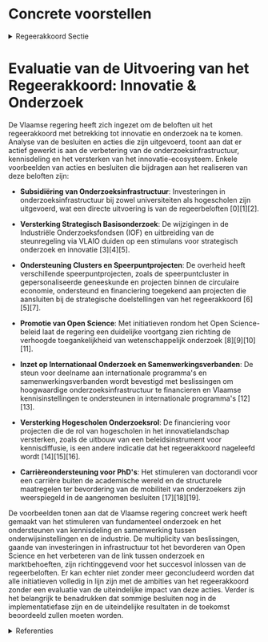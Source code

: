# Concrete voorstellen

<details>
        <summary>Regeerakkoord Sectie </summary>
        <p>2.4.1 Concrete voorstellen: Bij de volgende hernieuwing van de aansturings-overeenkomsten i.v.m. onderzoek met universi-teiten en hogescholen, SOC's, speerpuntclusters en andere betoelaagde actoren, zetten we de ingeslagen weg verder en hanteren we impactin-dicatoren die over het geheel consistent zijn met de uitbouw van het Vlaamse innovatie-ecosys-teem. We zetten verder in op fundamenteel onderzoek en stimuleren onze kennisinstellingen verder aan om hun kennis te delen en in te zetten voor oplossingen die onze Vlaamse onderne-mingen een concurrentiële voorsprong geven. Om ondernemingen toegang te bieden tot kennis en om innovaties economisch te valoriseren, zetten we met het VLAIO-instrumentarium verder in op samen-werking en kennisdeling tussen ondernemingen en kennisinstellingen, en tussen ondernemingen onderling. Het clusterbeleid en de werking van de zes speerpuntclusters (Catalisti, Flux 50, Strategisch Initiatief Materialen, Vlaams Innovatieplatform Logistiek, Flanders’ Food en de Blauwe Cluster) zetten we verder en stemmen we af met de werking van de strategische onderzoekscentra. We evalueren de haalbaarheid van een speerpuntcluster in het domein van gepersonaliseerde geneeskunde. We evalueren tevens de lopende clusterpacten en verscherpen de doelstellingen in termen van impact met bijzondere aandacht voor internationalisatie en betrokkenheid van kleine ondernemingen. We zetten onze internationale samenwerkingsverbanden, zoals het Vanguard Initiatief, gericht in om de clusters te ondersteunen in hun internationalisering. We evalueren het succes van het IBN-programma en verhogen de succesratio. Opgestarte Innovatieve Bedrijfsnetwerken kunnen enkel worden verdergezet zonder overheidsfinanciering. We zetten de ingeslagen weg verder en onder-zoeken een duurzaam financieringsmodel voor onze vier strategische onderzoekscentra (IMEC, VIB, VITO, Flanders Make) om hun duurzame groei te verzekeren, onder meer via toegang tot het Flanders Future Techfund. We sporen hen daarbij aan om nog meer een verbindende rol op te nemen tussen het onderzoek en het Vlaamse economische en maatschappelijke weefsel. Vanuit de uitdagingen van een digitale wereldwijde economie, blijven we de maakindustrie in Vlaanderen ondersteunen. We operationaliseren de derde vestiging van Flanders Make in Kortrijk als volwaardige site voor baanbrekend onderzoek, naast de bestaande sites te Leuven en Lommel. We onderzoeken of intersoc-initiatieven zoals NeuroElectronics Research Flanders (NERF) en Energyville navolging verdienen. We zetten ook in op de ondersteuning van de hogere TRL’s (Technology Readiness Levels) en we werken een kader uit voor de ondersteuning van piloot- en demonstratieplants. We ontwikkelen een beleid voor subregionale slimme specialisatie, waarmee we het regionale economisch weefsel Vlaamsbreed helpen trans-formeren. We ondersteunen provincies en streken om met betrokkenheid van regionale sociale partners en stakeholders een strategie uit te werken en op te volgen. VLAIO zorgt voor afstem-ming om de specialisatie en de meerwaarde voor Vlaanderen te garanderen. Concreet wensen we dit te realiseren door: De efficiëntere inzet van EFRO-middelen Gerichte investeringen in O&O&I-infra-structuren en bedrijfsruimten die aan sluiten bij kenniscentra en speerpuntclusters. Gespecialiseerde technologische dienstver-lening naar ondernemers in lijn met de specialisatie Flankerende maatregelen op het vlak van hoger onderwijsaanbod en levenslang leren. We versterken de wisselwerking tussen de kennisinstellingen en Vlaamse industrie omtrent de industriële onderzoeksagenda’s, zodat de 'kennismismatch' tussen wat Vlaamse universi-teiten opbouwen aan kennis en wat de Vlaamse industrie vraagt aan kennis, wordt weggewerkt. We onderzoeken hoe we de betrokkenheid van de Vlaamse ondernemingen bij het strategisch basisonderzoek (SBO) kunnen versterken. We evalueren de positionering van de strategische programma’s bij het Fonds voor Wetenschappelijk Onderzoek (FWO). We schakelen een versnelling hoger in het toegan-kelijk maken van kennis van universiteiten, hoge-scholen, strategische onderzoekscentra en de wetenschappelijke instellingen, in het bijzonder voor kmo’s. We stimuleren het ontstaan van vraag-gedreven (‘Flipped’) ’Technology Transfer Offices (TTO’s), waarbij de vraag vertrekt vanuit ambiti-euze ondernemers, vanuit de markt en vanuit maatschappelijke noden. We betrekken de werk-geversorganisaties en sectorfederaties als spreek-buis voor de behoeften van de ondernemers. 90% van de doctorandi heeft een carrière buiten de universiteit. We bereiden doctorandi dan ook beter voor op een carrière buiten de academische wereld. We zetten onze universiteiten aan om op structurele basis te zorgen voor een grotere mobili-teit van hun onderzoekers, internationaal, maar ook interdisciplinair en tussen de academische en niet-academische wereld. We bekijken waar verschillen in statuten hieromtrent drempels vormen, en werken deze weg. We bekijken met de universiteiten ook hoe ze deze verschillende vormen van mobiliteit, alsook bijdragen aan valorisatie van academische kennis in het Vlaamse bedrijfsleven, kunnen waarderen in de carrièrepaden. Vorige legislatuur gaven we de aanzet voor de uitrol van duaal leren in het Hoger Onderwijs. Samen met de universiteiten werken we nu een structureel beleid uit om van industriële praktijk-ervaring en stages een vast onderdeel te maken van een doctoraat. We maken onze industrie en onze doctorale en postdoctorale onderzoekers nog meer vertrouwd met de Baekeland-mandaten en innovatiemandaten, verruimen het bereik en zetten zo het groeipad verder. Nog meer dan vandaag zetten we in op excellente samenwerkingsverbanden en uitwisselings-programma's met de beste onderzoeksinstellingen uit Europa en de wereld. We ondersteunen de deelname van onze kennisinstellingen aan inter-nationale programma’s en participatie aan (inter) nationale onderzoeksinfrastructuur, en voorzien in adequate ondersteuningsinstrumenten. In samenwerking met het onderzoekslandschap (universiteiten, SOC's, Vlaamse Wetenschappelijke Instellingen, speerpuntclusters, …) en het bedrijfs-leven actualiseren we vanuit een strategisch langetermijnperspectief de Vlaamse roadmap voor onderzoeksinfrastructuur. We werken een strategisch kader uit waarbij we valorisatie en verbinding met het Vlaamse industriële ecosys-teem als belangrijkste voorwaarde nemen. We stimuleren samenwerking over instellingen en onderzoeks¬groepen en disciplines heen in functie van een betere benutting, en vergemakke-lijken de toegang van ondernemingen tot deze infrastructuur, waar zinvol koppelen we dit aan de financiering hiervan. Het beheer van econo-misch relevante Vlaamse onderzoeksinfrastruc-turen, zoals het Vlaams Supercomputer Centrum, vertrouwen we toe aan een onafhankelijk bestuur dat evenwichtig is samengesteld uit industrie en onderzoekswereld. We trekken voluit de kaart van Open Science in Europees verband, en maken onze kennisinstel-lingen verantwoordelijk om hierrond een beleid te voeren. Wetenschappelijk onderzoek, gefinancierd met publieke middelen dient zo snel mogelijk publiek toegankelijk te worden, volgens het principe ‘zo open als het kan, zo gesloten als nodig’. Dit gaat zowel op voor toegang tot publi-caties als voor toegang tot de achterliggende onderzoeksdata. De implementatie van het Open Science beleid gebeurt in nauw overleg met alle betrokken actoren en stakeholders, en met voldoende aandacht voor het carrièrematig waarderen en valoriseren van een Open Science mentaliteit, bijvoorbeeld via altmetrics. De afgelopen legislatuur verhoogden we de resultaatgerichtheid van het Bijzonder Onderzoeksfonds en het Industrieel Onderzoeksfonds, en legden we een nieuw accent inzake interdisciplinair onderzoek. We volgen de effecten van deze hervorming goed op en verhogen op termijn de ambitie inzake interdisci-plinair onderzoek. Bij de doorlichting van de verschillende instru-menten en aparte financieringsstromen worden de universiteiten elke vijf jaar gebenchmarkt op impact en geëvalueerd op hun globale perfor-mantie op wereldniveau. We lanceren binnen het FWO een nieuw kanaal voor transdisciplinaire projecten, waarbij niet vertrokken wordt vanuit een bepaalde discipline, maar vanuit een concreet probleem of fenomeen dat men over disciplines heen wil onderzoeken (“real world problems”, bv. de 'convergence' projecten van MIT en de 'antidisciplinaire' aanpak van Carnegie Mellon University). We optimaliseren en vereenvoudigen de procedures en programma’s bij het FWO om te komen tot een transparant evaluatiekader met aanvaardbare slaagkans in alle programma’s. De Vlaamse Hogescholen vormen door hun regionale spreiding en rechtstreekse binding met de praktijk een belangrijke schakel in het innova-tielandschap, in het bijzonder in het toepassen van kennis binnen kmo’s, social-profit instellingen en onderwijs. We evalueren de middelen voor het praktijkgericht wetenschappelijk onderzoek (PWO) en de bijhorende investeringen met het oog op het verhogen van de impact. We zorgen voor bijko-mende middelen voor het PWO hogescholen voor kwaliteits- en impactvol onderzoek aan hoge-scholen. We maken ook werk van een volwaardig instrument voor onderzoeksinfrastructuur in hogescholen. Het nieuwe beleidsinstrument voor kennisdiffusie wordt verder uitgebouwd zodat de hogescholen op termijn beschikken over volwaar-dige technologietransfer diensten. We maken een strategische analyse over een optimale inpassing van de Vlaamse wetenschap-pelijke instellingen (VWI’s) en sectorale innova-tie-initiatieven of collectieve centra in het Vlaamse innovatie-ecosysteem en nemen voor de VWI’s maatregelen om de toegang tot het instrumenta-rium te verbeteren. We streven naar het verder verbeteren van de Europese Onderzoeksruimte (ERA). De ERA roadmap hanteren we als een strategisch instru-ment om structurele hervormingen in het W&I-landschap door te voeren op de ERA-thema’s. Het Flanders Research and Information System (FRIS)-onderzoeksportaal wordt verder uitge-bouwd zodat onderzoekersnetwerken worden gestimuleerd, interdisciplinair onderzoek wordt gefaciliteerd en ondernemingen snel experten vinden voor hun O&I-uitdagingen. We voeren onderzoek naar de beste afspraken-kaders rond intellectuele eigendom in functie van een optimale structurele samenwerking tussen kennisinstellingen en ondernemingen en een maximale valorisatie van de opgebouwde kennis, en promoten deze modellen actief in het ecosysteem. Om een positief klimaat voor innovatie en weten-schappelijk onderzoek te creëren, zetten we verder in op het actief betrekken van de burger bij ons innovatiebeleid en verhogen we de middelen voor wetenschapscommunicatie en de verdere uitbouw van burgerwetenschap. We bouwen verder op de eerste twee projectoproepen uit 2018 en 2019 en we promoten ‘Scivil’, het dit jaar opgerichte Kenniscentrum voor Citizen Science. We ondersteunen initiatieven die de brug leggen tussen innovatie en de burger, en de Vlaming kennis laten maken met technologieën van de toekomst en hoe deze technologieën ons leven zullen beïnvloeden. We bouwen verder op initia-tieven zoals Technopolis, De Vlaamse Weten schaps-agenda en het tweejaarlijks Technologiefestival. We stimuleren kennisinstellingen en ondernemingen die met steun van de Vlaamse overheid onder-zoeks- en innovatieprojecten hebben uitgevoerd, om de resultaten en de toepassingen ervan te tonen aan het grote publiek. We integreren de verplichting tot populariserende wetenschapscommunicatie op het niveau van de burger in al onze steuntoekenningen voor weten-schappelijk onderzoek. Binnen het programma Omkadering Jonge Onderzoekers (OJO) voorzien we expliciet ondersteuning van communicatie-vaardigheden naar de burger. </p>
        </details> 

# Evaluatie van de Uitvoering van het Regeerakkoord: Innovatie & Onderzoek

De Vlaamse regering heeft zich ingezet om de beloften uit het regeerakkoord met betrekking tot innovatie en onderzoek na te komen. Analyse van de besluiten en acties die zijn uitgevoerd, toont aan dat er actief gewerkt is aan de verbetering van de onderzoeksinfrastructuur, kennisdeling en het versterken van het innovatie-ecosysteem. Enkele voorbeelden van acties en besluiten die bijdragen aan het realiseren van deze beloften zijn:

- **Subsidiëring van Onderzoeksinfrastructuur**: Investeringen in onderzoeksinfrastructuur bij zowel universiteiten als hogescholen zijn uitgevoerd, wat een directe uitvoering is van de regeerbeloften \[0\]\[1\]\[2\].

- **Versterking Strategisch Basisonderzoek**: De wijzigingen in de Industriële Onderzoeksfondsen (IOF) en uitbreiding van de steunregeling via VLAIO duiden op een stimulans voor strategisch onderzoek en innovatie \[3\]\[4\]\[5\].

- **Ondersteuning Clusters en Speerpuntprojecten**: De overheid heeft verschillende speerpuntprojecten, zoals de speerpuntcluster in gepersonaliseerde geneeskunde en projecten binnen de circulaire economie, ondersteund en financiering toegekend aan projecten die aansluiten bij de strategische doelstellingen van het regeerakkoord \[6\]\[5\]\[7\].

- **Promotie van Open Science**: Met initiatieven rondom het Open Science-beleid laat de regering een duidelijke voortgang zien richting de verhoogde toegankelijkheid van wetenschappelijk onderzoek \[8\]\[9\]\[10\]\[11\].

- **Inzet op Internationaal Onderzoek en Samenwerkingsverbanden**: De steun voor deelname aan internationale programma's en samenwerkingsverbanden wordt bevestigd met beslissingen om hoogwaardige onderzoeksinfrastructuur te financieren en Vlaamse kennisinstellingen te ondersteunen in internationale programma's \[12\]\[13\].

- **Versterking Hogescholen Onderzoeksrol**: De financiering voor projecten die de rol van hogescholen in het innovatielandschap versterken, zoals de uitbouw van een beleidsinstrument voor kennisdiffusie, is een andere indicatie dat het regeerakkoord nageleefd wordt \[14\]\[15\]\[16\].

- **Carrièreondersteuning voor PhD's**: Het stimuleren van doctorandi voor een carrière buiten de academische wereld en de structurele maatregelen ter bevordering van de mobiliteit van onderzoekers zijn weerspiegeld in de aangenomen besluiten \[17\]\[18\]\[19\].

De voorbeelden tonen aan dat de Vlaamse regering concreet werk heeft gemaakt van het stimuleren van fundamenteel onderzoek en het ondersteunen van kennisdeling en samenwerking tussen onderwijsinstellingen en de industrie. De multiplicity van beslissingen, gaande van investeringen in infrastructuur tot het bevorderen van Open Science en het verbeteren van de link tussen onderzoek en marktbehoeften, zijn richtinggevend voor het succesvol inlossen van de regeerbeloften. Er kan echter niet zonder meer geconcludeerd worden dat alle initiatieven volledig in lijn zijn met de ambities van het regeerakkoord zonder een evaluatie van de uiteindelijke impact van deze acties. Verder is het belangrijk te benadrukken dat sommige besluiten nog in de implementatiefase zijn en de uiteindelijke resultaten in de toekomst beoordeeld zullen moeten worden.

<details>
        <summary> Referenties</summary>
        **[\[0\]](https://beslissingenvlaamseregering.vlaanderen.be/?search=Plan%20Vlaamse%20Veerkracht%3A%20Investeringen%20in%20onderzoeksinfrastructuur%20bij%20hogescholen&dateOption=select&startDate=2022-06-03T08%3A00%3A00Z&endDate=2022-06-03T08%3A00%3A00Z)** : **(2022-06-03)** Plan Vlaamse Veerkracht: Investeringen in onderzoeksinfrastructuur bij hogescholen 

**[\[1\]](https://beslissingenvlaamseregering.vlaanderen.be/?search=Plan%20Vlaamse%20Veerkracht%3A%203%20miljoen%20euro%20voor%20versterking%20onderzoeksinfrastructuur%20hogescholen&dateOption=select&startDate=2021-04-23T08%3A00%3A00Z&endDate=2021-04-23T08%3A00%3A00Z)** : **(2021-04-23)** Plan Vlaamse Veerkracht: 3 miljoen euro voor versterking onderzoeksinfrastructuur hogescholen 

**[\[2\]](https://beslissingenvlaamseregering.vlaanderen.be/?search=Plan%20Vlaamse%20Veerkracht%3A%20Versterking%20Onderzoeksveld%20en%20versnelling%20O%26O%26I%20voor%20universiteiten%20en%20kennisinstellingen&dateOption=select&startDate=2021-07-09T08%3A00%3A00Z&endDate=2021-07-09T08%3A00%3A00Z)** : **(2021-07-09)** Plan Vlaamse Veerkracht: Versterking Onderzoeksveld en versnelling O&O&I voor universiteiten en kennisinstellingen 

**[\[3\]](https://beslissingenvlaamseregering.vlaanderen.be/?search=Wijziging%20Industri%C3%ABle%20Onderzoeksfondsen%20%28IOF%29%20en%20interfaceactiviteiten&dateOption=select&startDate=2023-09-29T08%3A00%3A00Z&endDate=2023-09-29T08%3A00%3A00Z)** : **(2023-09-29)** Wijziging Industriële Onderzoeksfondsen (IOF) en interfaceactiviteiten 

**[\[4\]](https://beslissingenvlaamseregering.vlaanderen.be/?search=Plan%20Vlaamse%20Veerkracht%3A%20O%26O%20bedrijfssteun%20Vlaams%20Agentschap%20Innoveren%20en%20Ondernemen%20%28VLAIO%29&dateOption=select&startDate=2022-10-14T08%3A00%3A00Z&endDate=2022-10-14T08%3A00%3A00Z)** : **(2022-10-14)** Plan Vlaamse Veerkracht: O&O bedrijfssteun Vlaams Agentschap Innoveren en Ondernemen (VLAIO) 

**[\[5\]](https://beslissingenvlaamseregering.vlaanderen.be/?search=Plan%20Vlaamse%20Veerkracht%3A%20Steun%20aan%20projecten%20binnen%20de%20oproep%20Living%20Labs%20Circulaire%20Economie&dateOption=select&startDate=2022-11-10T07%3A00%3A00Z&endDate=2022-11-10T07%3A00%3A00Z)** : **(2022-11-10)** Plan Vlaamse Veerkracht: Steun aan projecten binnen de oproep Living Labs Circulaire Economie 

**[\[6\]](https://beslissingenvlaamseregering.vlaanderen.be/?search=Terugbetaalbare%20voorschotten%20als%20modaliteit%20voor%20innovatie-%20en%20economische%20ondersteuning%3A%20aanpassing%20steunbesluiten%20VLAIO&dateOption=select&startDate=2021-02-12T09%3A00%3A00Z&endDate=2021-02-12T09%3A00%3A00Z)** : **(2021-02-12)** Terugbetaalbare voorschotten als modaliteit voor innovatie- en economische ondersteuning: aanpassing steunbesluiten VLAIO 

**[\[7\]](https://beslissingenvlaamseregering.vlaanderen.be/?search=Plan%20Vlaamse%20Veerkracht%3A%20toekenning%20van%20projecttoelagen%20in%20het%20kader%20van%20het%20Voorsprongfonds&dateOption=select&startDate=2021-11-26T09%3A00%3A00Z&endDate=2021-11-26T09%3A00%3A00Z)** : **(2021-11-26)** Plan Vlaamse Veerkracht: toekenning van projecttoelagen in het kader van het Voorsprongfonds 

**[\[8\]](https://beslissingenvlaamseregering.vlaanderen.be/?search=Open%20Science%20beleid%20voor%20Vlaanderen%20en%20de%20Flemish%20Open%20Science%20Board%20%28FOSB%29&dateOption=select&startDate=2020-07-17T08%3A00%3A00Z&endDate=2020-07-17T08%3A00%3A00Z)** : **(2020-07-17)** Open Science beleid voor Vlaanderen en de Flemish Open Science Board (FOSB) 

**[\[9\]](https://beslissingenvlaamseregering.vlaanderen.be/?search=Vlaams%20beleidsplan%20Open%20Science%20en%20oprichting%20Open%20Science%20Board&dateOption=select&startDate=2019-12-20T09%3A00%3A00Z&endDate=2019-12-20T09%3A00%3A00Z)** : **(2019-12-20)** Vlaams beleidsplan Open Science en oprichting Open Science Board 

**[\[10\]](https://beslissingenvlaamseregering.vlaanderen.be/?search=Open%20Science%20beleid%3A%20subsidies%202023&dateOption=select&startDate=2023-07-07T09%3A00%3A00Z&endDate=2023-07-07T09%3A00%3A00Z)** : **(2023-07-07)** Open Science beleid: subsidies 2023 

**[\[11\]](https://beslissingenvlaamseregering.vlaanderen.be/?search=De%20FOSB%20en%20het%20Open%20Science%20beleid%20in%20Vlaanderen%3A%20update%20van%20de%20Roadmap%20Open%20Science%20Beleid%20voor%20Vlaanderen&dateOption=select&startDate=2023-03-10T09%3A00%3A00Z&endDate=2023-03-10T09%3A00%3A00Z)** : **(2023-03-10)** De FOSB en het Open Science beleid in Vlaanderen: update van de Roadmap Open Science Beleid voor Vlaanderen 

**[\[12\]](https://beslissingenvlaamseregering.vlaanderen.be/?search=Plan%20Vlaamse%20Veerkracht%3A%20Impulsprogramma%20-%20Innovatie%20in%20gezondheid%20en%20zorg&dateOption=select&startDate=2021-06-18T08%3A00%3A00Z&endDate=2021-06-18T08%3A00%3A00Z)** : **(2021-06-18)** Plan Vlaamse Veerkracht: Impulsprogramma - Innovatie in gezondheid en zorg 

**[\[13\]](https://beslissingenvlaamseregering.vlaanderen.be/?search=Open%20Science%20beleid%20in%20Vlaanderen%3A%20roadmap%2C%20KPI%E2%80%99s%20en%20meerjarenplan&dateOption=select&startDate=2020-12-04T09%3A00%3A00Z&endDate=2020-12-04T09%3A00%3A00Z)** : **(2020-12-04)** Open Science beleid in Vlaanderen: roadmap, KPI’s en meerjarenplan 

**[\[14\]](https://beslissingenvlaamseregering.vlaanderen.be/?search=Plan%20Vlaamse%20Veerkracht%3A%20Investeringsimpuls%20in%20O%26O%26I-infrastructuur%20%28Onderzoek%2C%20ontwikkeling%20en%20innovatie%29%20in%20Vlaanderen&dateOption=select&startDate=2021-07-09T08%3A00%3A00Z&endDate=2021-07-09T08%3A00%3A00Z)** : **(2021-07-09)** Plan Vlaamse Veerkracht: Investeringsimpuls in O&O&I-infrastructuur (Onderzoek, ontwikkeling en innovatie) in Vlaanderen 

**[\[15\]](https://beslissingenvlaamseregering.vlaanderen.be/?search=Herverdeling%20Fonds%20voor%20Innoveren%20en%20Ondernemen%20%28FIO%29&dateOption=select&startDate=2023-11-23T16%3A00%3A00Z&endDate=2023-11-23T16%3A00%3A00Z)** : **(2023-11-23)** Herverdeling Fonds voor Innoveren en Ondernemen (FIO) 

**[\[16\]](https://beslissingenvlaamseregering.vlaanderen.be/?search=Vlaamse%20Hogescholenraad%3A%20subsidie%20project%20Kennisdiffusie&dateOption=select&startDate=2023-03-31T08%3A00%3A00Z&endDate=2023-03-31T08%3A00%3A00Z)** : **(2023-03-31)** Vlaamse Hogescholenraad: subsidie project Kennisdiffusie 

**[\[17\]](https://beslissingenvlaamseregering.vlaanderen.be/?search=Vlaamse%20Universiteiten%20en%20Hogescholen%20Raad%20%28VLUHR%29%3A%20subsidie%20ondersteunen%20STEM-didactiek&dateOption=select&startDate=2023-12-15T09%3A00%3A00Z&endDate=2023-12-15T09%3A00%3A00Z)** : **(2023-12-15)** Vlaamse Universiteiten en Hogescholen Raad (VLUHR): subsidie ondersteunen STEM-didactiek 

**[\[18\]](https://beslissingenvlaamseregering.vlaanderen.be/?search=Wijziging%20decreet%20over%20de%20organisatie%20en%20financiering%20van%20het%20wetenschaps-%20en%20innovatiebeleid&dateOption=select&startDate=2022-03-25T09%3A00%3A00Z&endDate=2022-03-25T09%3A00%3A00Z)** : **(2022-03-25)** Wijziging decreet over de organisatie en financiering van het wetenschaps- en innovatiebeleid 

**[\[19\]](https://beslissingenvlaamseregering.vlaanderen.be/?search=Oproep%20tot%20erkenning%20en%20financiering%20van%20een%20Steunpunt%20Bestuurlijke%20Vernieuwing%202021-2025&dateOption=select&startDate=2020-07-17T08%3A00%3A00Z&endDate=2020-07-17T08%3A00%3A00Z)** : **(2020-07-17)** Oproep tot erkenning en financiering van een Steunpunt Bestuurlijke Vernieuwing 2021-2025 
        </details> 

